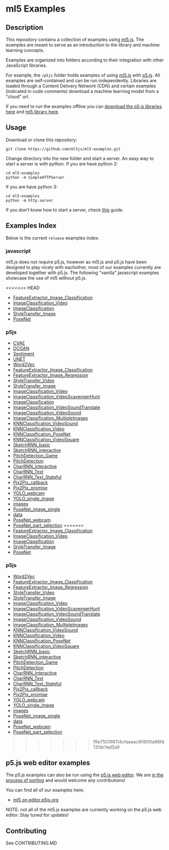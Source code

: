 # ml5 Examples

## Description

This repository contains a collection of  examples using [ml5.js](https://github.com/ml5js/ml5-library). The examples are meant to serve as an introduction to the library and machine learning concepts.

Examples are organized into folders according to their integration with other JavaScript libraries.

For example, the `/p5js` folder holds examples of using [ml5.js](https:/ml5js.github.io) with [p5.js](https://p5js.org/). All examples are self-contained and can be run independently. Libraries are loaded through a Content Delivery Network (CDN) and certain examples (indicated in code comments) download a machine learning model from a "cloud" url.

If you need to run the examples offline you can [download the p5.js libraries here](https://p5js.org/download/) and [ml5 library here](https://github.com/ml5js/ml5-library/releases).

## Usage

Download or clone this repository:
```
git clone https://github.com/ml5js/ml5-examples.git
```

Change directory into the new folder and start a server.
An easy way to start a server is with python. If you are have python 2:
```
cd ml5-examples
python -m SimpleHTTPServer
```
If you are have python 3:
```
cd ml5-examples
python -m http.server
```

If you don't know how to start a server, check [this](https://github.com/processing/p5.js/wiki/Local-server) guide.

## Examples Index

Below is the current `release` examples index:

### javascript

ml5.js does not require p5.js, however as ml5.js and p5.js have been designed to play nicely with eachother, most of our examples currently are developed together with p5.js. The following "vanilla" javascript examples showcase the use of ml5 without p5.js.

<<<<<<< HEAD
* [FeatureExtractor_Image_Classification](https://ml5js.github.io/ml5-examples/javascript/FeatureExtractor_Image_Classification)
* [ImageClassification_Video](https://ml5js.github.io/ml5-examples/javascript/ImageClassification_Video)
* [ImageClassification](https://ml5js.github.io/ml5-examples/javascript/ImageClassification)
* [StyleTransfer_Image](https://ml5js.github.io/ml5-examples/javascript/StyleTransfer_Image)
* [PoseNet](https://ml5js.github.io/ml5-examples/javascript/PoseNet)

### p5js

* [CVAE](https://ml5js.github.io/ml5-examples/p5js/CVAE)
* [DCGAN](https://ml5js.github.io/ml5-examples/p5js/DCGAN)
* [Sentiment](https://ml5js.github.io/ml5-examples/p5js/Sentiment)
* [UNET](https://ml5js.github.io/ml5-examples/p5js/UNET/UNET_webcam)
* [Word2Vec](https://ml5js.github.io/ml5-examples/p5js/Word2Vec)
* [FeatureExtractor_Image_Classification](https://ml5js.github.io/ml5-examples/p5js/FeatureExtractor/FeatureExtractor_Image_Classification)
* [FeatureExtractor_Image_Regression](https://ml5js.github.io/ml5-examples/p5js/FeatureExtractor/FeatureExtractor_Image_Regression)
* [StyleTransfer_Video](https://ml5js.github.io/ml5-examples/p5js/StyleTransfer/StyleTransfer_Video)
* [StyleTransfer_Image](https://ml5js.github.io/ml5-examples/p5js/StyleTransfer/StyleTransfer_Image)
* [ImageClassification_Video](https://ml5js.github.io/ml5-examples/p5js/ImageClassification/ImageClassification_Video)
* [ImageClassification_VideoScavengerHunt](https://ml5js.github.io/ml5-examples/p5js/ImageClassification/ImageClassification_VideoScavengerHunt)
* [ImageClassification](https://ml5js.github.io/ml5-examples/p5js/ImageClassification/ImageClassification)
* [ImageClassification_VideoSoundTranslate](https://ml5js.github.io/ml5-examples/p5js/ImageClassification/ImageClassification_VideoSoundTranslate)
* [ImageClassification_VideoSound](https://ml5js.github.io/ml5-examples/p5js/ImageClassification/ImageClassification_VideoSound)
* [ImageClassification_MultipleImages](https://ml5js.github.io/ml5-examples/p5js/ImageClassification/ImageClassification_MultipleImages)
* [KNNClassification_VideoSound](https://ml5js.github.io/ml5-examples/p5js/KNNClassification/KNNClassification_VideoSound)
* [KNNClassification_Video](https://ml5js.github.io/ml5-examples/p5js/KNNClassification/KNNClassification_Video)
* [KNNClassification_PoseNet](https://ml5js.github.io/ml5-examples/p5js/KNNClassification/KNNClassification_PoseNet)
* [KNNClassification_VideoSquare](https://ml5js.github.io/ml5-examples/p5js/KNNClassification/KNNClassification_VideoSquare)
* [SketchRNN_basic](https://ml5js.github.io/ml5-examples/p5js/SketchRNN/SketchRNN_basic)
* [SketchRNN_interactive](https://ml5js.github.io/ml5-examples/p5js/SketchRNN/SketchRNN_interactive)
* [PitchDetection_Game](https://ml5js.github.io/ml5-examples/p5js/PitchDetection/PitchDetection_Game)
* [PitchDetection](https://ml5js.github.io/ml5-examples/p5js/PitchDetection/PitchDetection)
* [CharRNN_Interactive](https://ml5js.github.io/ml5-examples/p5js/CharRNN/CharRNN_Interactive)
* [CharRNN_Text](https://ml5js.github.io/ml5-examples/p5js/CharRNN/CharRNN_Text)
* [CharRNN_Text_Stateful](https://ml5js.github.io/ml5-examples/p5js/CharRNN/CharRNN_Text_Stateful)
* [Pix2Pix_callback](https://ml5js.github.io/ml5-examples/p5js/Pix2Pix/Pix2Pix_callback)
* [Pix2Pix_promise](https://ml5js.github.io/ml5-examples/p5js/Pix2Pix/Pix2Pix_promise)
* [YOLO_webcam](https://ml5js.github.io/ml5-examples/p5js/YOLO/YOLO_webcam)
* [YOLO_single_image](https://ml5js.github.io/ml5-examples/p5js/YOLO/YOLO_single_image)
* [images](https://ml5js.github.io/ml5-examples/p5js/YOLO/YOLO_single_image/images)
* [PoseNet_image_single](https://ml5js.github.io/ml5-examples/p5js/PoseNet/PoseNet_image_single)
* [data](https://ml5js.github.io/ml5-examples/p5js/PoseNet/PoseNet_image_single/data)
* [PoseNet_webcam](https://ml5js.github.io/ml5-examples/p5js/PoseNet/PoseNet_webcam)
* [PoseNet_part_selection](https://ml5js.github.io/ml5-examples/p5js/PoseNet/PoseNet_part_selection)
=======
* [FeatureExtractor_Image_Classification](/ml5-examples/javascript/FeatureExtractor_Image_Classification)
* [ImageClassification_Video](/ml5-examples/javascript/ImageClassification_Video)
* [ImageClassification](/ml5-examples/javascript/ImageClassification)
* [StyleTransfer_Image](/ml5-examples/javascript/StyleTransfer_Image)
* [PoseNet](/ml5-examples/javascript/PoseNet)

### p5js

* [Word2Vec](/ml5-examples/p5js/Word2Vec)
* [FeatureExtractor_Image_Classification](/ml5-examples/p5js/FeatureExtractor/FeatureExtractor_Image_Classification)
* [FeatureExtractor_Image_Regression](/ml5-examples/p5js/FeatureExtractor/FeatureExtractor_Image_Regression)
* [StyleTransfer_Video](/ml5-examples/p5js/StyleTransfer/StyleTransfer_Video)
* [StyleTransfer_Image](/ml5-examples/p5js/StyleTransfer/StyleTransfer_Image)
* [ImageClassification_Video](/ml5-examples/p5js/ImageClassification/ImageClassification_Video)
* [ImageClassification_VideoScavengerHunt](/ml5-examples/p5js/ImageClassification/ImageClassification_VideoScavengerHunt)
* [ImageClassification_VideoSoundTranslate](/ml5-examples/p5js/ImageClassification/ImageClassification_VideoSoundTranslate)
* [ImageClassification_VideoSound](/ml5-examples/p5js/ImageClassification/ImageClassification_VideoSound)
* [ImageClassification_MultipleImages](/ml5-examples/p5js/ImageClassification/ImageClassification_MultipleImages)
* [KNNClassification_VideoSound](/ml5-examples/p5js/KNNClassification/KNNClassification_VideoSound)
* [KNNClassification_Video](/ml5-examples/p5js/KNNClassification/KNNClassification_Video)
* [KNNClassification_PoseNet](/ml5-examples/p5js/KNNClassification/KNNClassification_PoseNet)
* [KNNClassification_VideoSquare](/ml5-examples/p5js/KNNClassification/KNNClassification_VideoSquare)
* [SketchRNN_basic](/ml5-examples/p5js/SketchRNN/SketchRNN_basic)
* [SketchRNN_interactive](/ml5-examples/p5js/SketchRNN/SketchRNN_interactive)
* [PitchDetection_Game](/ml5-examples/p5js/PitchDetection/PitchDetection_Game)
* [PitchDetection](/ml5-examples/p5js/PitchDetection/PitchDetection)
* [CharRNN_Interactive](/ml5-examples/p5js/CharRNN/CharRNN_Interactive)
* [CharRNN_Text](/ml5-examples/p5js/CharRNN/CharRNN_Text)
* [CharRNN_Text_Stateful](/ml5-examples/p5js/CharRNN/CharRNN_Text_Stateful)
* [Pix2Pix_callback](/ml5-examples/p5js/Pix2Pix/Pix2Pix_callback)
* [Pix2Pix_promise](/ml5-examples/p5js/Pix2Pix/Pix2Pix_promise)
* [YOLO_webcam](/ml5-examples/p5js/YOLO/YOLO_webcam)
* [YOLO_single_image](/ml5-examples/p5js/YOLO/YOLO_single_image)
* [images](/ml5-examples/p5js/YOLO/YOLO_single_image/images)
* [PoseNet_image_single](/ml5-examples/p5js/PoseNet/PoseNet_image_single)
* [data](/ml5-examples/p5js/PoseNet/PoseNet_image_single/data)
* [PoseNet_webcam](/ml5-examples/p5js/PoseNet/PoseNet_webcam)
* [PoseNet_part_selection](/ml5-examples/p5js/PoseNet/PoseNet_part_selection)

>>>>>>> f9e7503f6114cfaeaac90600a96fd131dc1ed5a9

## p5.js web editor examples

The p5.js examples can also be run using the [p5.js web editor](https://alpha.editor.p5js.org). We are [in the process of porting](https://github.com/ml5js/ml5-examples/issues/6) and would welcome any contributions!

You can find all of our examples here:
* [ml5 on editor.p5js.org](https://editor.p5js.org/ml5/sketches)

NOTE: not all of the ml5.js examples are currently working on the p5.js web editor. Stay tuned for updates!

## Contributing

See CONTRIBUTING.MD
